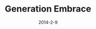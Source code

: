 ---
layout: default
title: Generation Embrace
video: 
img: /img/genembrace1.jpg
img2: 
img3: 
date: 2014-2-9
modalId: 5
projectDate: October 2014
client: University
service: Brand Creation
brief: I was tasked with creating an organisation that had ‘something’ to do with elderly people.
execution: I created a company that would help to get the elder generation working with new technology.<br>The premise for this was that we cannot stop the world from becoming a more and more connected place, so we might as well band together and help <em>everyone</em> embrace it.
---